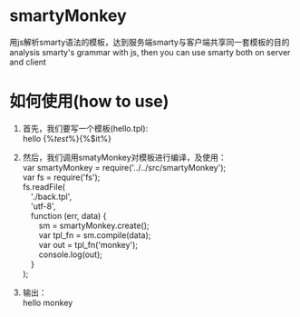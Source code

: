 # smartyMonkey
用js解析smarty语法的模板，达到服务端smarty与客户端共享同一套模板的目的
analysis smarty's grammar with js, then you can use smarty both on server and client

# 如何使用(how to use)

1. 首先，我们要写一个模板(hello.tpl):<br/>
    hello {%*test*%}{%$it%}

2. 然后，我们调用smatyMonkey对模板进行编译，及使用：<br/>
var smartyMonkey = require('../../src/smartyMonkey');<br/>
var fs = require('fs');<br/>
fs.readFile(<br/>
&emsp;'./back.tpl',<br/>
&emsp;'utf-8',<br/>
&emsp;function (err, data) {<br/>
&emsp;&emsp;sm = smartyMonkey.create();<br/>
&emsp;&emsp;var tpl_fn = sm.compile(data);<br/>
&emsp;&emsp;var out = tpl_fn('monkey');<br/>
&emsp;&emsp;console.log(out);<br/>
&emsp;}<br/>
);<br/>


3. 输出：<br/>
hello monkey
